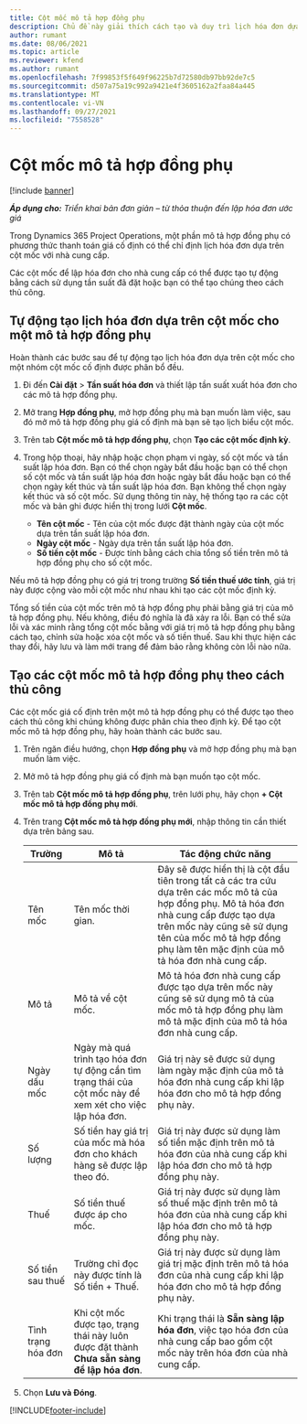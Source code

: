 ```yaml
---
title: Cột mốc mô tả hợp đồng phụ
description: Chủ đề này giải thích cách tạo và duy trì lịch hóa đơn dựa trên cột mốc cho hợp đồng phụ với nhà cung cấp.
author: rumant
ms.date: 08/06/2021
ms.topic: article
ms.reviewer: kfend
ms.author: rumant
ms.openlocfilehash: 7f99853f5f649f96225b7d72580db97bb92de7c5
ms.sourcegitcommit: d507a75a19c992a9421e4f3605162a2faa84a445
ms.translationtype: MT
ms.contentlocale: vi-VN
ms.lasthandoff: 09/27/2021
ms.locfileid: "7558528"
---
```

# <a name="subcontract-line-milestones"></a>Cột mốc mô tả hợp đồng phụ

[!include [banner](../../includes/dataverse-preview.md)]

_**Áp dụng cho:** Triển khai bản đơn giản – từ thỏa thuận đến lập hóa đơn ước giá_

Trong Dynamics 365 Project Operations, một phần mô tả hợp đồng phụ có phương thức thanh toán giá cố định có thể chỉ định lịch hóa đơn dựa trên cột mốc với nhà cung cấp.

Các cột mốc để lập hóa đơn cho nhà cung cấp có thể được tạo tự động bằng cách sử dụng tần suất đã đặt hoặc bạn có thể tạo chúng theo cách thủ công.

## <a name="automatically-create-a-milestone-based-invoice-schedule-for-a-subcontract-line"></a>Tự động tạo lịch hóa đơn dựa trên cột mốc cho một mô tả hợp đồng phụ

Hoàn thành các bước sau để tự động tạo lịch hóa đơn dựa trên cột mốc cho một nhóm cột mốc cố định được phân bổ đều.

1. Đi đến **Cài đặt** > **Tần suất hóa đơn** và thiết lập tần suất xuất hóa đơn cho các mô tả hợp đồng phụ.
2. Mở trang **Hợp đồng phụ**, mở hợp đồng phụ mà bạn muốn làm việc, sau đó mở mô tả hợp đồng phụ giá cố định mà bạn sẽ tạo lịch biểu cột mốc.
3. Trên tab **Cột mốc mô tả hợp đồng phụ**, chọn **Tạo các cột mốc định kỳ**.
4. Trong hộp thoại, hãy nhập hoặc chọn phạm vi ngày, số cột mốc và tần suất lập hóa đơn. Bạn có thể chọn ngày bắt đầu hoặc bạn có thể chọn số cột mốc và tần suất lập hóa đơn hoặc ngày bắt đầu hoặc bạn có thể chọn ngày kết thúc và tần suất lập hóa đơn. Bạn không thể chọn ngày kết thúc và số cột mốc.
Sử dụng thông tin này, hệ thống tạo ra các cột mốc và bản ghi được hiển thị trong lưới **Cột mốc**.

   - **Tên cột mốc** - Tên của cột mốc được đặt thành ngày của cột mốc dựa trên tần suất lập hóa đơn.
   - **Ngày cột mốc** - Ngày dựa trên tần suất lập hóa đơn.
   - **Số tiền cột mốc** - Được tính bằng cách chia tổng số tiền trên mô tả hợp đồng phụ cho số cột mốc.

Nếu mô tả hợp đồng phụ có giá trị trong trường **Số tiền thuế ước tính**, giá trị này được cộng vào mỗi cột mốc như nhau khi tạo các cột mốc định kỳ.

Tổng số tiền của cột mốc trên mô tả hợp đồng phụ phải bằng giá trị của mô tả hợp đồng phụ. Nếu không, điều đó nghĩa là đã xảy ra lỗi. Bạn có thể sửa lỗi và xác minh rằng tổng cột mốc bằng với giá trị mô tả hợp đồng phụ bằng cách tạo, chỉnh sửa hoặc xóa cột mốc và số tiền thuế. Sau khi thực hiện các thay đổi, hãy lưu và làm mới trang để đảm bảo rằng không còn lỗi nào nữa.

## <a name="manually-create-subcontract-line-milestones"></a>Tạo các cột mốc mô tả hợp đồng phụ theo cách thủ công

Các cột mốc giá cố định trên một mô tả hợp đồng phụ có thể được tạo theo cách thủ công khi chúng không được phân chia theo định kỳ. Để tạo cột mốc mô tả hợp đồng phụ, hãy hoàn thành các bước sau.

1. Trên ngăn điều hướng, chọn **Hợp đồng phụ** và mở hợp đồng phụ mà bạn muốn làm việc.
2. Mở mô tả hợp đồng phụ giá cố định mà bạn muốn tạo cột mốc.
3. Trên tab **Cột mốc mô tả hợp đồng phụ**, trên lưới phụ, hãy chọn **+ Cột mốc mô tả hợp đồng phụ mới**.
4. Trên trang **Cột mốc mô tả hợp đồng phụ mới**, nhập thông tin cần thiết dựa trên bảng sau.

    | Trường | Mô tả |Tác động chức năng|
    | --- | --- |----------------------|
    | Tên mốc | Tên mốc thời gian. |Đây sẽ được hiển thị là cột đầu tiên trong tất cả các tra cứu dựa trên các mốc mô tả của hợp đồng phụ. Mô tả hóa đơn nhà cung cấp được tạo dựa trên mốc này cũng sẽ sử dụng tên của mốc mô tả hợp đồng phụ làm tên mặc định của mô tả hóa đơn nhà cung cấp.|
    | Mô tả | Mô tả về cột mốc. |Mô tả hóa đơn nhà cung cấp được tạo dựa trên mốc này cũng sẽ sử dụng mô tả của mốc mô tả hợp đồng phụ làm mô tả mặc định của mô tả hóa đơn nhà cung cấp.|
    | Ngày dấu mốc | Ngày mà quá trình tạo hóa đơn tự động cần tìm trạng thái của cột mốc này để xem xét cho việc lập hóa đơn.| Giá trị này sẽ được sử dụng làm ngày mặc định của mô tả hóa đơn nhà cung cấp khi lập hóa đơn cho mô tả hợp đồng phụ này. |
    | Số lượng | Số tiền hay giá trị của mốc mà hóa đơn cho khách hàng sẽ được lập theo đó. |Giá trị này được sử dụng làm số tiền mặc định trên mô tả hóa đơn của nhà cung cấp khi lập hóa đơn cho mô tả hợp đồng phụ này. |
    | Thuế | Số tiền thuế được áp cho mốc.| Giá trị này được sử dụng làm số thuế mặc định trên mô tả hóa đơn của nhà cung cấp khi lập hóa đơn cho mô tả hợp đồng phụ này. |
    | Số tiền sau thuế | Trường chỉ đọc này được tính là Số tiền + Thuế.|Giá trị này được sử dụng làm giá trị mặc định trên mô tả hóa đơn của nhà cung cấp khi lập hóa đơn cho mô tả hợp đồng phụ này. |
    | Tình trạng hóa đơn | Khi cột mốc được tạo, trạng thái này luôn được đặt thành **Chưa sẵn sàng để lập hóa đơn**.|  Khi trạng thái là **Sẵn sàng lập hóa đơn**, việc tạo hóa đơn của nhà cung cấp bao gồm cột mốc này trên hóa đơn của nhà cung cấp. |

5. Chọn **Lưu và Đóng**.


[!INCLUDE[footer-include](../../includes/footer-banner.md)]
